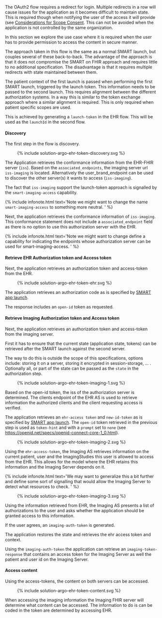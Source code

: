 The OAuth2 flow requires a redirect for login. Multiple redirects in a row will cause issues for the application as it becomes difficult to maintain state. This is required though when notifying the user of the access it will provide (see [Considerations for Scope Consent](https://www.hl7.org/fhir/smart-app-launch/best-practices.html#considerations-for-scope-consent). This can not be avoided when the application is not controlled by the same organization.

In this section we explore the use case where it is required when the user has to provide permission to access the content in secure manner.

The approach taken in this flow is the same as a normal SMART launch, but couples several of these back-to-back. The advantage of the approach is that it does not compromise the SMART on FHIR approach and requires little to no additional specification. The disadvantage is that it requires multiple redirects with state maintained between them.

The patient context of the first launch is passed when performing the first SMART launch, triggered by the launch token. This information needs to be passed to the second launch. This requires alignment between the different authorization systems. In a way this is similar to the token exchange approach where a similar alignment is required. This is only required when patient specific scopes are used.

This is achieved by generating a `launch-token` in the EHR flow. This will be used as the `launchId` in the second flow.

#### Discovery 
 
The first step in the flow is discovery.

<figure>
  {% include solution-argo-ehr-token-discovery.svg %}
</figure>

The Application retrieves the conformance information from the EHR-FHIR server (`iss`). Based on the `associated_endpoints`, the imaging server url `iss-imaging` is located. Alternatively the user_brand_endpoint can be used to discover the other server(s) it wants to access (`iss-imaging`). 

The fact that `iss-imaging` support the launch-token approach is signalled by the `smart-imaging-access` capability.

{% include infonote.html text='Note we might want to change the name `smart-imaging-access` to something more neutral.
' %}

Next, the application retrieves the conformance information of `iss-imaging`. This conformance statement does not include a `associated_endpoint` field as there is no option to use this authorization server with the EHR.

{% include infonote.html text='Note we might want to change define a capability for indicating the endpoints whose authorization server can be used for smart-imaging-access.
' %}


#### Retrieve EHR Authorization token and Access token

Next, the application retrieves an authorization token and access-token from the EHR.

<figure>
  {% include solution-argo-ehr-token-ehr.svg %}
</figure>

The application retrieves an authorization code as is specified by [SMART app launch](https://www.hl7.org/fhir/smart-app-launch/app-launch.html#obtain-authorization-code).

The response includes an `open-id` token as requested.

#### Retrieve Imaging Authorization token and Access token

Next, the application retrieves an authorization token and access-token from the imaging server. 

First it has to ensure that the current state (application state, tokens) can be retrieved after the SMART launch against the second server.

The way to do this is outside the scope of this specifications, options include: storing it on a server, storing it encrypted in session-storage, ... . Optionally all, or part of the state can be passed as the `state` in the authorization step.

<figure>
  {% include solution-argo-ehr-token-imaging-1.svg %}
</figure>

Based on the open-id token, the iss of the authorization server is determined. The clients endpoint of the EHR AS is used to retrieve information the authorized clients and the client requesting access is verified.

The application retrieves an `ehr-access token` and `new-id-token` as is specified by [SMART app launch](https://www.hl7.org/fhir/smart-app-launch/app-launch.html#obtain-authorization-code). The `open-id` token retrieved in the previous step is used as `token-hint` and with a `prompt` set to `none` (see https://openid.net/specs/openid-connect-core-1_0.html).

<figure>
  {% include solution-argo-ehr-token-imaging-2.svg %}
</figure>

Using the `ehr-access-token`, the Imaging AS retrieves information on the current patient, user and the ImagingStudies this user is allowed to access from the EHR. This allows for the model where the EHR retains this information and the Imaging Server depends on it.

{% include infonote.html text='We may want to generalize this a bit further and define some sort of signalling that would allow the Imaging Server to detect what resources to check. ' %}

<figure>
  {% include solution-argo-ehr-token-imaging-3.svg %}
</figure>

Using the information retrieved from EHR, the Imaging AS presents a list of authorizations to the user and asks whether the application should be granted access to this information.

If the user agrees, an `imaging-auth-token` is generated.

The application restores the state and retrieves the ehr access token and context.

Using the `imaging-auth-token` the application can retrieve an `imaging-token-response` that contains an access token for the Imaging Server as well the patient and user id on the Imaging Server.

#### Access content

Using the access-tokens, the content on both servers can be accessed.

<figure>
  {% include solution-argo-ehr-token-content.svg %}
</figure>

When accessing the imaging information the Imaging FHIR server will determine what content can be accessed. The information to do is can be coded in the token are determined by accessing EHR.
